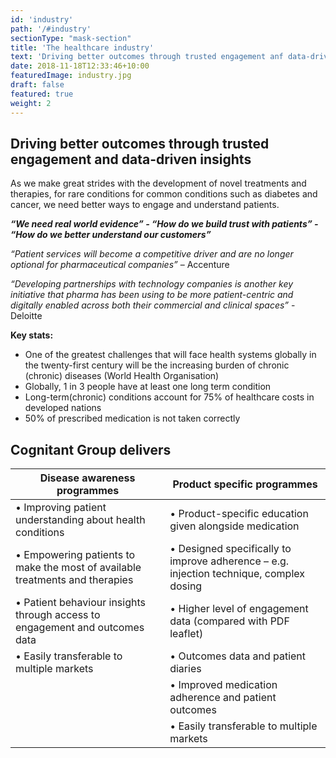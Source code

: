 ```yaml
---
id: 'industry'
path: '/#industry'
sectionType: "mask-section"
title: 'The healthcare industry'
text: 'Driving better outcomes through trusted engagement anf data-driver insights'
date: 2018-11-18T12:33:46+10:00
featuredImage: industry.jpg
draft: false
featured: true
weight: 2
---
```


## Driving better outcomes through trusted engagement and data-driven insights 

As we make great strides with the development of novel treatments and therapies, for rare conditions for common conditions such as diabetes and cancer, we need better ways to engage and understand patients. 

***“We need real world evidence” - “How do we build trust with patients” - “How do we better understand our customers”***

*“Patient services will become a competitive driver and are no longer optional for pharmaceutical companies”* – Accenture

*“Developing partnerships with technology companies is another key initiative that pharma has been using to be more patient-centric and digitally enabled across both their commercial and clinical spaces”* - Deloitte

**Key stats:**
- One of the greatest challenges that will face health systems globally in the twenty-first century will be the increasing burden of chronic (chronic) diseases (World Health Organisation)
- Globally, 1 in 3 people have at least one long term condition
- Long-term(chronic) conditions account for 75% of healthcare costs in developed nations
- 50% of prescribed medication is not taken correctly 

## Cognitant Group delivers

Disease awareness programmes | Product specific programmes
-------------------------|-------------------------
• Improving patient understanding about health conditions  | • Product-specific education given alongside medication
• Empowering patients to make the most of available treatments and therapies | • Designed specifically to improve adherence – e.g. injection technique, complex dosing
• Patient behaviour insights through access to engagement and outcomes data | • Higher level of engagement data (compared with PDF leaflet)
• Easily transferable to multiple markets | • Outcomes data and patient diaries 
&nbsp; | • Improved medication adherence and patient outcomes 
&nbsp; | • Easily transferable to multiple markets